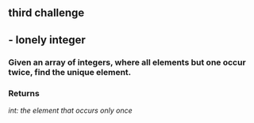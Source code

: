 ## third challenge
## - lonely integer 

### Given an array of integers, where all elements but one occur twice, find the unique element.

### Returns
_int: the element that occurs only once_